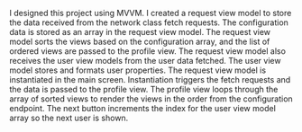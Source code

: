I designed this project using MVVM. I created a request view model to store the data received from the network class fetch requests. The configuration data is stored as an array in the request view model. The request view model sorts the views based on the configuration array, and the list of ordered views are passed to the profile view.
The request view model also receives the user view models from the user data fetched. The user view model stores and formats user properties.
The request view model is instantiated in the main screen. Instantiation triggers the fetch requests and the data is passed to the profile view.
The profile view loops through the array of sorted views to render the views in the order from the configuration endpoint.
The next button increments the index for the user view model array so the next user is shown. 
